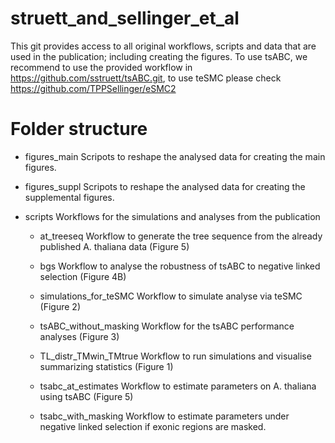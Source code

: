 # struett_and_sellinger_et_al


This git provides access to all original workflows, scripts and data that are used in the publication; including creating the figures. To use tsABC, we recommend to use the provided workflow in https://github.com/sstruett/tsABC.git, to use teSMC please check https://github.com/TPPSellinger/eSMC2



Folder structure
==

+ figures_main
Scripots to reshape the analysed data for creating the main figures.

+ figures_suppl
Scripots to reshape the analysed data for creating the supplemental figures.

+ scripts
Workflows for the simulations and analyses from the publication

  + at_treeseq
  Workflow to generate the tree sequence from the already published A. thaliana data (Figure 5)

  + bgs
  Workflow to analyse the robustness of tsABC to negative linked selection (Figure 4B)

  + simulations_for_teSMC
  Workflow to simulate analyse via teSMC (Figure 2)

  + tsABC_without_masking
  Workflow for the tsABC performance analyses (Figure 3)

  + TL_distr_TMwin_TMtrue
  Workflow to run simulations and visualise summarizing statistics (Figure 1)

  + tsabc_at_estimates
  Workflow to estimate parameters on A. thaliana using tsABC (Figure 5)

  + tsabc_with_masking
  Workflow to estimate parameters under negative linked selection if exonic regions are masked.

